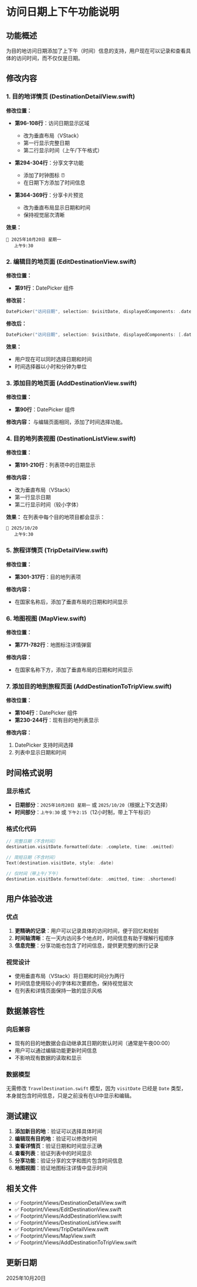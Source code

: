 # 访问日期上下午功能说明

## 功能概述

为目的地访问日期添加了上下午（时间）信息的支持，用户现在可以记录和查看具体的访问时间，而不仅仅是日期。

## 修改内容

### 1. 目的地详情页 (DestinationDetailView.swift)

**修改位置：**
- **第96-108行**：访问日期显示区域
  - 改为垂直布局（VStack）
  - 第一行显示完整日期
  - 第二行显示时间（上午/下午格式）

- **第294-304行**：分享文字功能
  - 添加了时钟图标 ⏰
  - 在日期下方添加了时间信息

- **第364-369行**：分享卡片预览
  - 改为垂直布局显示日期和时间
  - 保持视觉层次清晰

**效果：**
```
📅 2025年10月20日 星期一
   上午9:30
```

### 2. 编辑目的地页面 (EditDestinationView.swift)

**修改位置：**
- **第91行**：DatePicker 组件

**修改前：**
```swift
DatePicker("访问日期", selection: $visitDate, displayedComponents: .date)
```

**修改后：**
```swift
DatePicker("访问日期", selection: $visitDate, displayedComponents: [.date, .hourAndMinute])
```

**效果：**
- 用户现在可以同时选择日期和时间
- 时间选择器以小时和分钟为单位

### 3. 添加目的地页面 (AddDestinationView.swift)

**修改位置：**
- **第90行**：DatePicker 组件

**修改内容：**
与编辑页面相同，添加了时间选择功能。

### 4. 目的地列表视图 (DestinationListView.swift)

**修改位置：**
- **第191-210行**：列表项中的日期显示

**修改内容：**
- 改为垂直布局（VStack）
- 第一行显示日期
- 第二行显示时间（较小字体）

**效果：**
在列表中每个目的地项目都会显示：
```
📅 2025/10/20
   上午9:30
```

### 5. 旅程详情页 (TripDetailView.swift)

**修改位置：**
- **第301-317行**：目的地列表项

**修改内容：**
- 在国家名称后，添加了垂直布局的日期和时间显示

### 6. 地图视图 (MapView.swift)

**修改位置：**
- **第771-782行**：地图标注详情弹窗

**修改内容：**
- 在国家名称下方，添加了垂直布局的日期和时间显示

### 7. 添加目的地到旅程页面 (AddDestinationToTripView.swift)

**修改位置：**
- **第104行**：DatePicker 组件
- **第230-244行**：现有目的地列表显示

**修改内容：**
1. DatePicker 支持时间选择
2. 列表中显示日期和时间

## 时间格式说明

### 显示格式
- **日期部分**：`2025年10月20日 星期一` 或 `2025/10/20`（根据上下文选择）
- **时间部分**：`上午9:30` 或 `下午2:15`（12小时制，带上下午标识）

### 格式化代码
```swift
// 完整日期（不含时间）
destination.visitDate.formatted(date: .complete, time: .omitted)

// 简短日期（不含时间）
Text(destination.visitDate, style: .date)

// 仅时间（带上午/下午）
destination.visitDate.formatted(date: .omitted, time: .shortened)
```

## 用户体验改进

### 优点
1. **更精确的记录**：用户可以记录具体的访问时间，便于回忆和规划
2. **时间轴清晰**：在一天内访问多个地点时，时间信息有助于理解行程顺序
3. **信息完整**：分享功能也包含了时间信息，提供更完整的旅行记录

### 视觉设计
- 使用垂直布局（VStack）将日期和时间分为两行
- 时间信息使用较小的字体和次要颜色，保持视觉层次
- 在列表和详情页面保持一致的显示风格

## 数据兼容性

### 向后兼容
- 现有的目的地数据会自动继承其日期的默认时间（通常是午夜00:00）
- 用户可以通过编辑功能更新时间信息
- 不影响现有数据的读取和显示

### 数据模型
无需修改 `TravelDestination.swift` 模型，因为 `visitDate` 已经是 `Date` 类型，本身就包含时间信息，只是之前没有在UI中显示和编辑。

## 测试建议

1. **添加新目的地**：验证可以选择具体时间
2. **编辑现有目的地**：验证可以修改时间
3. **查看详情页**：验证日期和时间显示正确
4. **查看列表**：验证列表中的时间显示
5. **分享功能**：验证分享的文字和图片包含时间信息
6. **地图视图**：验证地图标注详情中显示时间

## 相关文件

- ✅ Footprint/Views/DestinationDetailView.swift
- ✅ Footprint/Views/EditDestinationView.swift
- ✅ Footprint/Views/AddDestinationView.swift
- ✅ Footprint/Views/DestinationListView.swift
- ✅ Footprint/Views/TripDetailView.swift
- ✅ Footprint/Views/MapView.swift
- ✅ Footprint/Views/AddDestinationToTripView.swift

## 更新日期

2025年10月20日

